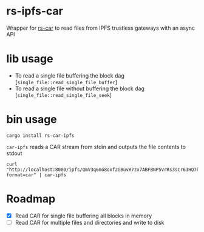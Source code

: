 # rs-ipfs-car

Wrapper for [rs-car](https://crates.io/crates/rs-car) to read files from IPFS trustless gateways with an async API

# lib usage

- To read a single file buffering the block dag [`single_file::read_single_file_buffer`]
- To read a single file without buffering the block dag [`single_file::read_single_file_seek`]

# bin usage

```
cargo install rs-car-ipfs
```

`car-ipfs` reads a CAR stream from stdin and outputs the file contents to stdout

```
curl "http://localhost:8080/ipfs/QmV3q6mo8oxf2GBuvR7zx7ABFBNP5VrRs3sCr63HQ7kEFC?format=car" | car-ipfs
```

# Roadmap

- [x] Read CAR for single file buffering all blocks in memory
- [ ] Read CAR for multiple files and directories and write to disk
